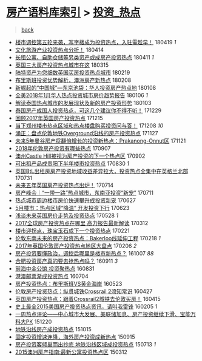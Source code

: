 [房产语料库索引](../../README.md)  > [投资_热点](投资_热点.md)
====
> [back](../README.md)

- [楼市调控第五轮来袭，写字楼成为投资热点，入驻需趁早！](http://jkwz.applinzi.com/ittc/7093638983513015307.html#%E6%A5%BC%E5%B8%82%E8%B0%83%E6%8E%A7%E7%AC%AC%E4%BA%94%E8%BD%AE%E6%9D%A5%E8%A2%AD%EF%BC%8C%E5%86%99%E5%AD%97%E6%A5%BC%E6%88%90%E4%B8%BA%E6%8A%95%E8%B5%84%E7%83%AD%E7%82%B9%EF%BC%8C%E5%85%A5%E9%A9%BB%E9%9C%80%E8%B6%81%E6%97%A9%EF%BC%81) 180419 *1* 
- [文化旅游产业投资热点分析！](http://jkwz.applinzi.com/ittc/7091455260554167302.html#%E6%96%87%E5%8C%96%E6%97%85%E6%B8%B8%E4%BA%A7%E4%B8%9A%E6%8A%95%E8%B5%84%E7%83%AD%E7%82%B9%E5%88%86%E6%9E%90%EF%BC%81) 180414  
- [长租公寓、自助仓储等另类资产或成房产投资热点](http://jkwz.applinzi.com/ittc/7090741717898888209.html#%E9%95%BF%E7%A7%9F%E5%85%AC%E5%AF%93%E3%80%81%E8%87%AA%E5%8A%A9%E4%BB%93%E5%82%A8%E7%AD%89%E5%8F%A6%E7%B1%BB%E8%B5%84%E4%BA%A7%E6%88%96%E6%88%90%E6%88%BF%E4%BA%A7%E6%8A%95%E8%B5%84%E7%83%AD%E7%82%B9) 180411 *1* 
- [英国三大房产投资热点城市在这](http://jkwz.applinzi.com/ittc/7080683993920177163.html#%E8%8B%B1%E5%9B%BD%E4%B8%89%E5%A4%A7%E6%88%BF%E4%BA%A7%E6%8A%95%E8%B5%84%E7%83%AD%E7%82%B9%E5%9F%8E%E5%B8%82%E5%9C%A8%E8%BF%99) 180315  
- [陆特资产为您细数英国买房投资热点城市](http://jkwz.applinzi.com/ittc/7071770612291077130.html#%E9%99%86%E7%89%B9%E8%B5%84%E4%BA%A7%E4%B8%BA%E6%82%A8%E7%BB%86%E6%95%B0%E8%8B%B1%E5%9B%BD%E4%B9%B0%E6%88%BF%E6%8A%95%E8%B5%84%E7%83%AD%E7%82%B9%E5%9F%8E%E5%B8%82) 180219  
- [布里斯班投资优势解析，澳洲房产新热点](http://jkwz.applinzi.com/ittc/7067809161117434896.html#%E5%B8%83%E9%87%8C%E6%96%AF%E7%8F%AD%E6%8A%95%E8%B5%84%E4%BC%98%E5%8A%BF%E8%A7%A3%E6%9E%90%EF%BC%8C%E6%BE%B3%E6%B4%B2%E6%88%BF%E4%BA%A7%E6%96%B0%E7%83%AD%E7%82%B9) 180208  
- [新崛起的“中国城”—东京池袋：华人投资房产热点地](http://jkwz.applinzi.com/ittc/7056260029454222347.html#%E6%96%B0%E5%B4%9B%E8%B5%B7%E7%9A%84%E2%80%9C%E4%B8%AD%E5%9B%BD%E5%9F%8E%E2%80%9D%E2%80%94%E4%B8%9C%E4%BA%AC%E6%B1%A0%E8%A2%8B%EF%BC%9A%E5%8D%8E%E4%BA%BA%E6%8A%95%E8%B5%84%E6%88%BF%E4%BA%A7%E7%83%AD%E7%82%B9%E5%9C%B0) 180108  
- [全美2018年1月华人热点投资城市房价趋势报告](http://jkwz.applinzi.com/ittc/7055309705415492625.html#%E5%85%A8%E7%BE%8E2018%E5%B9%B41%E6%9C%88%E5%8D%8E%E4%BA%BA%E7%83%AD%E7%82%B9%E6%8A%95%E8%B5%84%E5%9F%8E%E5%B8%82%E6%88%BF%E4%BB%B7%E8%B6%8B%E5%8A%BF%E6%8A%A5%E5%91%8A) 180106 *1* 
- [解读泰国热点城市的发展现状及新的房产投资形势](http://jkwz.applinzi.com/ittc/7054298860602524683.html#%E8%A7%A3%E8%AF%BB%E6%B3%B0%E5%9B%BD%E7%83%AD%E7%82%B9%E5%9F%8E%E5%B8%82%E7%9A%84%E5%8F%91%E5%B1%95%E7%8E%B0%E7%8A%B6%E5%8F%8A%E6%96%B0%E7%9A%84%E6%88%BF%E4%BA%A7%E6%8A%95%E8%B5%84%E5%BD%A2%E5%8A%BF) 180103  
- [泰国房产成国人投资热点，可这几个建议你不得不听！](http://jkwz.applinzi.com/ittc/7051722123939152912.html#%E6%B3%B0%E5%9B%BD%E6%88%BF%E4%BA%A7%E6%88%90%E5%9B%BD%E4%BA%BA%E6%8A%95%E8%B5%84%E7%83%AD%E7%82%B9%EF%BC%8C%E5%8F%AF%E8%BF%99%E5%87%A0%E4%B8%AA%E5%BB%BA%E8%AE%AE%E4%BD%A0%E4%B8%8D%E5%BE%97%E4%B8%8D%E5%90%AC%EF%BC%81) 171229  
- [回顾2017年英国房产投资热点](http://jkwz.applinzi.com/ittc/7046141427422069777.html#%E5%9B%9E%E9%A1%BE2017%E5%B9%B4%E8%8B%B1%E5%9B%BD%E6%88%BF%E4%BA%A7%E6%8A%95%E8%B5%84%E7%83%AD%E7%82%B9) 171215  
- [当下郑州楼市热点区域和热点楼盘购买投资问与答！](http://jkwz.applinzi.com/ittc/7044668473731466257.html#%E5%BD%93%E4%B8%8B%E9%83%91%E5%B7%9E%E6%A5%BC%E5%B8%82%E7%83%AD%E7%82%B9%E5%8C%BA%E5%9F%9F%E5%92%8C%E7%83%AD%E7%82%B9%E6%A5%BC%E7%9B%98%E8%B4%AD%E4%B9%B0%E6%8A%95%E8%B5%84%E9%97%AE%E4%B8%8E%E7%AD%94%EF%BC%81) 171208 *10* 
- [涌正：盘点伦敦地铁Overground沿线的房产投资热点](http://jkwz.applinzi.com/ittc/7040701742759543825.html#%E6%B6%8C%E6%AD%A3%EF%BC%9A%E7%9B%98%E7%82%B9%E4%BC%A6%E6%95%A6%E5%9C%B0%E9%93%81Overground%E6%B2%BF%E7%BA%BF%E7%9A%84%E6%88%BF%E4%BA%A7%E6%8A%95%E8%B5%84%E7%83%AD%E7%82%B9) 171127  
- [未来5年曼谷房产将翻倍增长的投资新热点：Prakanong-Onnut区](http://jkwz.applinzi.com/ittc/7038540661832287249.html#%E6%9C%AA%E6%9D%A55%E5%B9%B4%E6%9B%BC%E8%B0%B7%E6%88%BF%E4%BA%A7%E5%B0%86%E7%BF%BB%E5%80%8D%E5%A2%9E%E9%95%BF%E7%9A%84%E6%8A%95%E8%B5%84%E6%96%B0%E7%83%AD%E7%82%B9%EF%BC%9APrakanong-Onnut%E5%8C%BA) 171121  
- [2018年伦敦房产投资有哪些热点](http://jkwz.applinzi.com/ittc/7010639984695182353.html#2018%E5%B9%B4%E4%BC%A6%E6%95%A6%E6%88%BF%E4%BA%A7%E6%8A%95%E8%B5%84%E6%9C%89%E5%93%AA%E4%BA%9B%E7%83%AD%E7%82%B9) 170907  
- [澳州Castle Hill被视为房产投资的下一个热点区](http://jkwz.applinzi.com/ittc/7008715763828130833.html#%E6%BE%B3%E5%B7%9ECastle+Hill%E8%A2%AB%E8%A7%86%E4%B8%BA%E6%88%BF%E4%BA%A7%E6%8A%95%E8%B5%84%E7%9A%84%E4%B8%8B%E4%B8%80%E4%B8%AA%E7%83%AD%E7%82%B9%E5%8C%BA) 170902  
- [可出租产品成贵阳下半年楼市投资热点](http://jkwz.applinzi.com/ittc/7007540634003702800.html#%E5%8F%AF%E5%87%BA%E7%A7%9F%E4%BA%A7%E5%93%81%E6%88%90%E8%B4%B5%E9%98%B3%E4%B8%8B%E5%8D%8A%E5%B9%B4%E6%A5%BC%E5%B8%82%E6%8A%95%E8%B5%84%E7%83%AD%E7%82%B9) 170830 *1* 
- [英国BtL出租房房产投资地域收益差异拉大，投资热点全集中在英格兰北部](http://jkwz.applinzi.com/ittc/6995299930900792336.html#%E8%8B%B1%E5%9B%BDBtL%E5%87%BA%E7%A7%9F%E6%88%BF%E6%88%BF%E4%BA%A7%E6%8A%95%E8%B5%84%E5%9C%B0%E5%9F%9F%E6%94%B6%E7%9B%8A%E5%B7%AE%E5%BC%82%E6%8B%89%E5%A4%A7%EF%BC%8C%E6%8A%95%E8%B5%84%E7%83%AD%E7%82%B9%E5%85%A8%E9%9B%86%E4%B8%AD%E5%9C%A8%E8%8B%B1%E6%A0%BC%E5%85%B0%E5%8C%97%E9%83%A8) 170731  
- [未来五年英国房产投资热点出炉！](http://jkwz.applinzi.com/ittc/6990195535032878096.html#%E6%9C%AA%E6%9D%A5%E4%BA%94%E5%B9%B4%E8%8B%B1%E5%9B%BD%E6%88%BF%E4%BA%A7%E6%8A%95%E8%B5%84%E7%83%AD%E7%82%B9%E5%87%BA%E7%82%89%EF%BC%81) 170714  
- [房产峰会｜“一带一路”热点城市，东南亚投资“新宠”](http://jkwz.applinzi.com/ittc/6989010893445530628.html#%E6%88%BF%E4%BA%A7%E5%B3%B0%E4%BC%9A%EF%BD%9C%E2%80%9C%E4%B8%80%E5%B8%A6%E4%B8%80%E8%B7%AF%E2%80%9D%E7%83%AD%E7%82%B9%E5%9F%8E%E5%B8%82%EF%BC%8C%E4%B8%9C%E5%8D%97%E4%BA%9A%E6%8A%95%E8%B5%84%E2%80%9C%E6%96%B0%E5%AE%A0%E2%80%9D) 170711  
- [热点城市周边楼市房价快速攀升成投资新宠](http://jkwz.applinzi.com/ittc/6983757404742108165.html#%E7%83%AD%E7%82%B9%E5%9F%8E%E5%B8%82%E5%91%A8%E8%BE%B9%E6%A5%BC%E5%B8%82%E6%88%BF%E4%BB%B7%E5%BF%AB%E9%80%9F%E6%94%80%E5%8D%87%E6%88%90%E6%8A%95%E8%B5%84%E6%96%B0%E5%AE%A0) 170627  
- [5月楼市：热点区域“降温” 开发投资下行](http://jkwz.applinzi.com/ittc/6982316619014358020.html#5%E6%9C%88%E6%A5%BC%E5%B8%82%EF%BC%9A%E7%83%AD%E7%82%B9%E5%8C%BA%E5%9F%9F%E2%80%9C%E9%99%8D%E6%B8%A9%E2%80%9D+%E5%BC%80%E5%8F%91%E6%8A%95%E8%B5%84%E4%B8%8B%E8%A1%8C) 170623  
- [浅谈未来英国房价走势及投资热点](http://jkwz.applinzi.com/ittc/6972665101290046468.html#%E6%B5%85%E8%B0%88%E6%9C%AA%E6%9D%A5%E8%8B%B1%E5%9B%BD%E6%88%BF%E4%BB%B7%E8%B5%B0%E5%8A%BF%E5%8F%8A%E6%8A%95%E8%B5%84%E7%83%AD%E7%82%B9) 170528 *1* 
- [2017全球房产投资热点在哪里 高力报告最新解读](http://jkwz.applinzi.com/ittc/6944183787138319365.html#2017%E5%85%A8%E7%90%83%E6%88%BF%E4%BA%A7%E6%8A%95%E8%B5%84%E7%83%AD%E7%82%B9%E5%9C%A8%E5%93%AA%E9%87%8C+%E9%AB%98%E5%8A%9B%E6%8A%A5%E5%91%8A%E6%9C%80%E6%96%B0%E8%A7%A3%E8%AF%BB) 170312  
- [楼市迎拐点，珠宝玉石成下一个投资热点](http://jkwz.applinzi.com/ittc/6937152666139624452.html#%E6%A5%BC%E5%B8%82%E8%BF%8E%E6%8B%90%E7%82%B9%EF%BC%8C%E7%8F%A0%E5%AE%9D%E7%8E%89%E7%9F%B3%E6%88%90%E4%B8%8B%E4%B8%80%E4%B8%AA%E6%8A%95%E8%B5%84%E7%83%AD%E7%82%B9) 170221  
- [伦敦东南未来的房产投资热点：Bakerloo线延伸工程](http://jkwz.applinzi.com/ittc/6935976283443037188.html#%E4%BC%A6%E6%95%A6%E4%B8%9C%E5%8D%97%E6%9C%AA%E6%9D%A5%E7%9A%84%E6%88%BF%E4%BA%A7%E6%8A%95%E8%B5%84%E7%83%AD%E7%82%B9%EF%BC%9ABakerloo%E7%BA%BF%E5%BB%B6%E4%BC%B8%E5%B7%A5%E7%A8%8B) 170218 *1* 
- [2017年英国伦敦房产投资热点地区大盘点](http://jkwz.applinzi.com/ittc/6931528366934197253.html#2017%E5%B9%B4%E8%8B%B1%E5%9B%BD%E4%BC%A6%E6%95%A6%E6%88%BF%E4%BA%A7%E6%8A%95%E8%B5%84%E7%83%AD%E7%82%B9%E5%9C%B0%E5%8C%BA%E5%A4%A7%E7%9B%98%E7%82%B9) 170206 *2* 
- [房产投资要懂政治，调控后哪里是楼市新热点？](http://jkwz.applinzi.com/ittc/6886175029238170628.html#%E6%88%BF%E4%BA%A7%E6%8A%95%E8%B5%84%E8%A6%81%E6%87%82%E6%94%BF%E6%B2%BB%EF%BC%8C%E8%B0%83%E6%8E%A7%E5%90%8E%E5%93%AA%E9%87%8C%E6%98%AF%E6%A5%BC%E5%B8%82%E6%96%B0%E7%83%AD%E7%82%B9%EF%BC%9F) 161007 *88* 
- [合肥投资房产真的要去抢热点吗？](http://jkwz.applinzi.com/ittc/6876316843211490309.html#%E5%90%88%E8%82%A5%E6%8A%95%E8%B5%84%E6%88%BF%E4%BA%A7%E7%9C%9F%E7%9A%84%E8%A6%81%E5%8E%BB%E6%8A%A2%E7%83%AD%E7%82%B9%E5%90%97%EF%BC%9F) 160911 *3* 
- [前海中金公馆 投资聚热点](http://jkwz.applinzi.com/ittc/6872442972595028997.html#%E5%89%8D%E6%B5%B7%E4%B8%AD%E9%87%91%E5%85%AC%E9%A6%86+%E6%8A%95%E8%B5%84%E8%81%9A%E7%83%AD%E7%82%B9) 160831  
- [港澳邮票渐成投资热点](http://jkwz.applinzi.com/ittc/6850918674730583044.html#%E6%B8%AF%E6%BE%B3%E9%82%AE%E7%A5%A8%E6%B8%90%E6%88%90%E6%8A%95%E8%B5%84%E7%83%AD%E7%82%B9) 160704  
- [房产投资热点：布里斯班VS黄金海岸](http://jkwz.applinzi.com/ittc/6835480066322334725.html#%E6%88%BF%E4%BA%A7%E6%8A%95%E8%B5%84%E7%83%AD%E7%82%B9%EF%BC%9A%E5%B8%83%E9%87%8C%E6%96%AF%E7%8F%ADVS%E9%BB%84%E9%87%91%E6%B5%B7%E5%B2%B8) 160523  
- [伦敦房产投资热点：纵贯城铁Crossrail 2须知常识](http://jkwz.applinzi.com/ittc/6825803862082323460.html#%E4%BC%A6%E6%95%A6%E6%88%BF%E4%BA%A7%E6%8A%95%E8%B5%84%E7%83%AD%E7%82%B9%EF%BC%9A%E7%BA%B5%E8%B4%AF%E5%9F%8E%E9%93%81Crossrail+2%E9%A1%BB%E7%9F%A5%E5%B8%B8%E8%AF%86) 160427  
- [英国房产投资热点：跟着Crossrail2城铁去伦敦买房！](http://jkwz.applinzi.com/ittc/6821035300541170692.html#%E8%8B%B1%E5%9B%BD%E6%88%BF%E4%BA%A7%E6%8A%95%E8%B5%84%E7%83%AD%E7%82%B9%EF%BC%9A%E8%B7%9F%E7%9D%80Crossrail2%E5%9F%8E%E9%93%81%E5%8E%BB%E4%BC%A6%E6%95%A6%E4%B9%B0%E6%88%BF%EF%BC%81) 160415  
- [史上最全2015美国房产投资热点资讯，请叫我雷锋](http://jkwz.applinzi.com/ittc/6794937468210119685.html#%E5%8F%B2%E4%B8%8A%E6%9C%80%E5%85%A82015%E7%BE%8E%E5%9B%BD%E6%88%BF%E4%BA%A7%E6%8A%95%E8%B5%84%E7%83%AD%E7%82%B9%E8%B5%84%E8%AE%AF%EF%BC%8C%E8%AF%B7%E5%8F%AB%E6%88%91%E9%9B%B7%E9%94%8B) 160205 *1* 
- [一周热点评论——中心城市大发展、美联储加息、房产投资继续下滑、宝能万科大PK](http://jkwz.applinzi.com/ittc/6777797356724683781.html#%E4%B8%80%E5%91%A8%E7%83%AD%E7%82%B9%E8%AF%84%E8%AE%BA%E2%80%94%E2%80%94%E4%B8%AD%E5%BF%83%E5%9F%8E%E5%B8%82%E5%A4%A7%E5%8F%91%E5%B1%95%E3%80%81%E7%BE%8E%E8%81%94%E5%82%A8%E5%8A%A0%E6%81%AF%E3%80%81%E6%88%BF%E4%BA%A7%E6%8A%95%E8%B5%84%E7%BB%A7%E7%BB%AD%E4%B8%8B%E6%BB%91%E3%80%81%E5%AE%9D%E8%83%BD%E4%B8%87%E7%A7%91%E5%A4%A7PK) 151220  
- [地铁沿线房产成投资热点](http://jkwz.applinzi.com/ittc/6753245687207085060.html#%E5%9C%B0%E9%93%81%E6%B2%BF%E7%BA%BF%E6%88%BF%E4%BA%A7%E6%88%90%E6%8A%95%E8%B5%84%E7%83%AD%E7%82%B9) 151015  
- [固定投资增速连降，海外房产投资成新热点](http://jkwz.applinzi.com/ittc/6742252911688467460.html#%E5%9B%BA%E5%AE%9A%E6%8A%95%E8%B5%84%E5%A2%9E%E9%80%9F%E8%BF%9E%E9%99%8D%EF%BC%8C%E6%B5%B7%E5%A4%96%E6%88%BF%E4%BA%A7%E6%8A%95%E8%B5%84%E6%88%90%E6%96%B0%E7%83%AD%E7%82%B9) 150915  
- [房产投资客倾巢而出抄底 地铁沿线区域成投资热点](http://jkwz.applinzi.com/ittc/547650614925782272.html#%E6%88%BF%E4%BA%A7%E6%8A%95%E8%B5%84%E5%AE%A2%E5%80%BE%E5%B7%A2%E8%80%8C%E5%87%BA%E6%8A%84%E5%BA%95+%E5%9C%B0%E9%93%81%E6%B2%BF%E7%BA%BF%E5%8C%BA%E5%9F%9F%E6%88%90%E6%8A%95%E8%B5%84%E7%83%AD%E7%82%B9) 150713 *1* 
- [2015澳洲房产指南:最新公寓投资热点区](http://jkwz.applinzi.com/ittc/547650611396637188.html#2015%E6%BE%B3%E6%B4%B2%E6%88%BF%E4%BA%A7%E6%8C%87%E5%8D%97%3A%E6%9C%80%E6%96%B0%E5%85%AC%E5%AF%93%E6%8A%95%E8%B5%84%E7%83%AD%E7%82%B9%E5%8C%BA) 150312  
